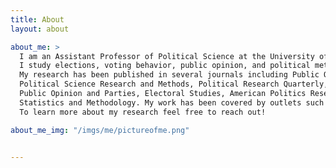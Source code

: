 ```yaml
---
title: About
layout: about

about_me: >
  I am an Assistant Professor of Political Science at the University of Alabama. 
  I study elections, voting behavior, public opinion, and political methodology. 
  My research has been published in several journals including Public Opinion Quarterly, 
  Political Science Research and Methods, Political Research Quarterly, Journal of Elections, 
  Public Opinion and Parties, Electoral Studies, American Politics Research, and Journal of Survey 
  Statistics and Methodology. My work has been covered by outlets such as The Washington Post, The New York Times,    The Wall Street Journal, Vox, Newsweek, and  NPR.
  To learn more about my research feel free to reach out!

about_me_img: "/imgs/me/pictureofme.png"

  
---
```

